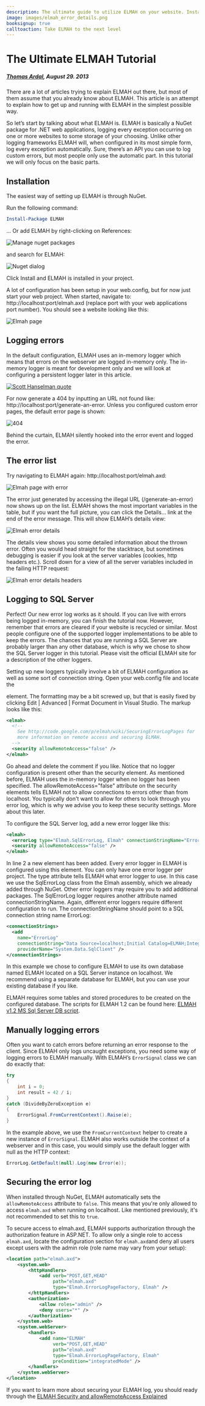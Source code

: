 ---description: The ultimate guide to utilize ELMAH on your website. Install, secure and configure ELMAH to log to SQL Server or memory. How do you log errors manually?image: images/elmah_error_details.pngbooksignup: truecalltoaction: Take ELMAH to the next level---# The Ultimate ELMAH Tutorial##### [Thomas Ardal](http://elmah.io/about/), August 29. 2013There are a lot of articles trying to explain ELMAH out there, but most of them assume that you already know about ELMAH. This article is an attempt to explain how to get up and running with ELMAH in the simplest possible way.So let’s start by talking about what ELMAH is. ELMAH is basically a NuGet package for .NET web applications, logging every exception occurring on one or more websites to some storage of your choosing. Unlike other logging frameworks ELMAH will, when configured in its most simple form, log every exception automatically. Sure, there’s an API you can use to log custom errors, but most people only use the automatic part. In this tutorial we will only focus on the basic parts.## InstallationThe easiest way of setting up ELMAH is through NuGet.Run the following command:```powershellInstall-Package ELMAH```... Or add ELMAH by right-clicking on References:![Manage nuget packages](images/manage_nuget_packages.png)and search for ELMAH:![Nuget dialog](images/nuget_dialog.png)Click Install and ELMAH is installed in your project.A lot of configuration has been setup in your web.config, but for now just start your web project. When started, navigate to: http://localhost:port/elmah.axd (replace port with your web applications port number). You should see a website looking like this:![Elmah page](images/elmah_page.png)## Logging errorsIn the default configuration, ELMAH uses an in-memory logger which means that errors on the webserver are logged in-memory only. The in-memory logger is meant for development only and we will look at configuring a persistent logger later in this article.[![Scott Hanselman quote](images/scott-hanselman.png)](https://elmah.io/?utm_source=blogbanner&utm_medium=blog&utm_campaign=blogbanner)For now generate a 404 by inputting an URL not found like: http://localhost:port/generate-an-error. Unless you configured custom error pages, the default error page is shown:![404](images/404.png)Behind the curtain, ELMAH silently hooked into the error event and logged the error.## The error listTry navigating to ELMAH again: http://localhost:port/elmah.axd:![Elmah page with error](images/elmah_page_with_error.png)The error just generated by accessing the illegal URL (/generate-an-error) now shows up on the list. ELMAH shows the most important variables in the table, but if you want the full picture, you can click the Details… link at the end of the error message. This will show ELMAH’s details view:![Elmah error details](images/elmah_error_details.png)The details view shows you some detailed information about the thrown error. Often you would head straight for the stacktrace, but sometimes debugging is easier if you look at the server variables (cookies, http headers etc.). Scroll down for a view of all the server variables included in the failing HTTP request:![Elmah error details headers](images/elmah_error_details_headers.png)## Logging to SQL ServerPerfect! Our new error log works as it should. If you can live with errors being logged in-memory, you can finish the tutorial now. However, remember that errors are cleared if your website is recycled or similar. Most people configure one of the supported logger implementations to be able to keep the errors. The chances that you are running a SQL Server are probably larger than any other database, which is why we chose to show the SQL Server logger in this tutorial. Please visit the official ELMAH site for a description of the other loggers.Setting up new loggers typically involve a bit of ELMAH configuration as well as some sort of connection string. Open your web.config file and locate theelement. The formatting may be a bit screwed up, but that is easily fixed by clicking Edit | Advanced | Format Document in Visual Studio. The markup looks like this:```xml<elmah>  <!--    See http://code.google.com/p/elmah/wiki/SecuringErrorLogPages for    more information on remote access and securing ELMAH.  -->  <security allowRemoteAccess="false" /></elmah>```Go ahead and delete the comment if you like. Notice that no logger configuration is present other than the security element. As mentioned before, ELMAH uses the in-memory logger when no logger has been specified. The allowRemoteAccess="false" attribute on the security elements tells ELMAH not to allow connections to errors other than from localhost. You typically don't want to allow for others to look through you error log, which is why we advise you to keep these security settings. More about this later.To configure the SQL Server log, add a new error logger like this:```xml<elmah>  <errorLog type="Elmah.SqlErrorLog, Elmah" connectionStringName="ErrorLog"/>  <security allowRemoteAccess="false" /></elmah>```In line 2 a new element has been added. Every error logger in ELMAH is configured using this element. You can only have one error logger per project. The type attribute tells ELMAH what error logger to use. In this case we use the SqlErrorLog class from the Elmah assembly, which we already added through NuGet. Other error loggers may require you to add additional packages. The SqlErrorLog logger requires another attribute named connectionStringName. Again, different error loggers require different configuration to run. The connectionStringName should point to a SQL connection string name ErrorLog:```xml<connectionStrings>  <add    name="ErrorLog"    connectionString="Data Source=localhost;Initial Catalog=ELMAH;Integrated Security=SSPI;"    providerName="System.Data.SqlClient" /></connectionStrings>```In this example we chose to configure ELMAH to use its own database named ELMAH located on a SQL Server instance on localhost. We recommend using a separate database for ELMAH, but you can use your existing database if you like.ELMAH requires some tables and stored procedures to be created on the configured database. The scripts for ELMAH 1.2 can be found here: [ELMAH v1.2 MS Sql Server DB script](https://github.com/elmah/SqlErrorLog/blob/master/src/SQLServer.sql).## Manually logging errorsOften you want to catch errors before returning an error response to the client. Since ELMAH only logs uncaught exceptions, you need some way of logging errors to ELMAH manually. With ELMAH’s `ErrorSignal` class we can do exactly that:```csharptry{    int i = 0;    int result = 42 / i;}catch (DivideByZeroException e){    ErrorSignal.FromCurrentContext().Raise(e);}```In the example above, we use the `FromCurrentContext` helper to create a new instance of `ErrorSignal`. ELMAH also works outside the context of a webserver and in this case, you would simply use the default logger with null as the HTTP context:```csharpErrorLog.GetDefault(null).Log(new Error(e));```## Securing the error logWhen installed through NuGet, ELMAH automatically sets the `allowRemoteAccess` attribute to `false`. This means that you're only allowed to access `elmah.axd` when running on localhost. Like mentioned previously, it's not recommended to set this to `true`.To secure access to elmah.axd, ELMAH supports authorization through the authorization feature in ASP.NET. To allow only a single role to access `elmah.axd`, locate the configuration section for `elmah.axd`and deny all users except users with the admin role (role name may vary from your setup):```xml<location path="elmah.axd">    <system.web>        <httpHandlers>            <add verb="POST,GET,HEAD"                 path="elmah.axd"                 type="Elmah.ErrorLogPageFactory, Elmah" />        </httpHandlers>        <authorization>            <allow roles="admin" />            <deny users="*" />        </authorization>    </system.web>    <system.webServer>        <handlers>            <add name="ELMAH"                 verb="POST,GET,HEAD"                 path="elmah.axd"                 type="Elmah.ErrorLogPageFactory, Elmah"                 preCondition="integratedMode" />        </handlers>    </system.webServer></location>```If you want to learn more about securing your ELMAH log, you should ready through the [ELMAH Security and allowRemoteAccess Explained](/elmah-security-and-allowremoteaccess-explained.md)
